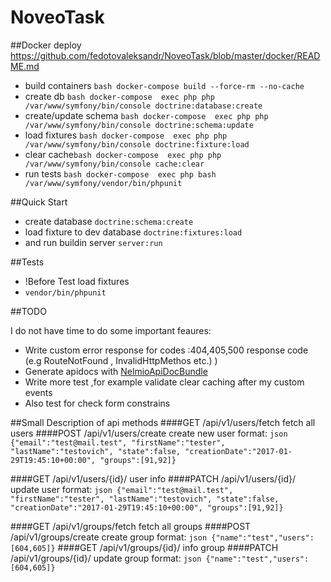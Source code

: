 NoveoTask
=========

##Docker deploy 
https://github.com/fedotovaleksandr/NoveoTask/blob/master/docker/README.md

- build containers ```bash docker-compose build --force-rm --no-cache```
- create db ```bash docker-compose  exec php php /var/www/symfony/bin/console doctrine:database:create```
- create/update schema ```bash docker-compose  exec php php /var/www/symfony/bin/console doctrine:schema:update ```
- load fixtures ```bash docker-compose  exec php php /var/www/symfony/bin/console doctrine:fixture:load  ```
- clear cache```bash docker-compose  exec php php /var/www/symfony/bin/console cache:clear```
- run tests ```bash docker-compose  exec php bash /var/www/symfony/vendor/bin/phpunit```

##Quick Start
- create database ```doctrine:schema:create``` 
- load fixture to dev database  ```doctrine:fixtures:load  ```
- and run buildin server ```server:run```


##Tests
- !Before Test load fixtures
- ```vendor/bin/phpunit```

##TODO

I do not have time to do some important feaures: 
- Write custom error response for codes :404,405,500 response code (e.g RouteNotFound , InvalidHttpMethos etc.) )
- Generate apidocs with [NelmioApiDocBundle](http://symfony.com/doc/current/bundles/NelmioApiDocBundle/index.html)
- Write more test ,for example validate clear caching after my custom events
- Also test for check form constrains

##Small Description of api methods
####GET /api/v1/users/fetch 
fetch all users
####POST /api/v1/users/create 
create new user
format: ```json {"email":"test@mail.test",
                 "firstName":"tester",
                 "lastName":"testovich",
                 "state":false,
                 "creationDate":"2017-01-29T19:45:10+00:00",
                 "groups":[91,92]}```

####GET /api/v1/users/{id}/ 
user info
####PATCH /api/v1/users/{id}/ 
update user
format: ```json {"email":"test@mail.test",
                 "firstName":"tester",
                 "lastName":"testovich",
                 "state":false,
                 "creationDate":"2017-01-29T19:45:10+00:00",
                 "groups":[91,92]}```

####GET /api/v1/groups/fetch 
fetch all groups
####POST /api/v1/groups/create 
create group 
format: ```json {"name":"test","users":[604,605]}```
####GET /api/v1/groups/{id}/ 
info group
####PATCH /api/v1/groups/{id}/ 
update group 
format: ```json {"name":"test","users":[604,605]}```
